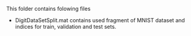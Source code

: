 This folder contains folowing files
* DigitDataSetSplit.mat contains used fragment of MNIST dataset and indices for train, validation and test sets.
